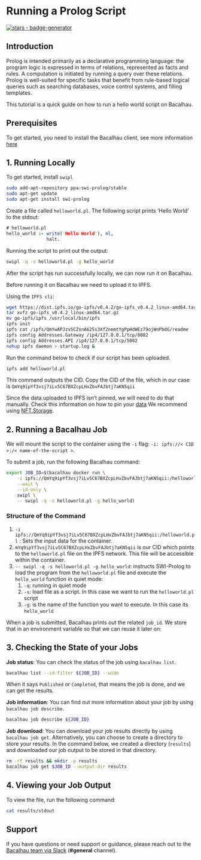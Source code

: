 # Running a Prolog Script

[![stars - badge-generator](https://img.shields.io/github/stars/bacalhau-project/bacalhau?style=social)](https://github.com/bacalhau-project/bacalhau)

## Introduction

Prolog is intended primarily as a declarative programming language: the program logic is expressed in terms of relations, represented as facts and rules. A computation is initiated by running a query over these relations. Prolog is well-suited for specific tasks that benefit from rule-based logical queries such as searching databases, voice control systems, and filling templates.

This tutorial is a quick guide on how to run a hello world script on Bacalhau.

## Prerequisites

To get started, you need to install the Bacalhau client, see more information [here](../../getting-started/installation.md)

## 1. Running Locally​

To get started, install `swipl`

```bash
sudo add-apt-repository ppa:swi-prolog/stable
sudo apt-get update
sudo apt-get install swi-prolog
```

Create a file called `helloworld.pl`. The following script prints ‘Hello World’ to the stdout:

```prolog
# helloworld.pl
hello_world :- write('Hello World'), nl,
               halt.
```

Running the script to print out the output:

```bash
swipl -q -s helloworld.pl -g hello_world
```

After the script has run successfully locally, we can now run it on Bacalhau.

Before running it on Bacalhau we need to upload it to IPFS.

Using the `IPFS cli`:

```bash
wget https://dist.ipfs.io/go-ipfs/v0.4.2/go-ipfs_v0.4.2_linux-amd64.tar.gz
tar xvfz go-ipfs_v0.4.2_linux-amd64.tar.gz
mv go-ipfs/ipfs /usr/local/bin/ipfs
ipfs init
ipfs cat /ipfs/QmYwAPJzv5CZsnA625s3Xf2nemtYgPpHdWEz79ojWnPbdG/readme
ipfs config Addresses.Gateway /ip4/127.0.0.1/tcp/8082
ipfs config Addresses.API /ip4/127.0.0.1/tcp/5002
nohup ipfs daemon > startup.log &
```

Run the command below to check if our script has been uploaded.

```bash
ipfs add helloworld.pl
```

This command outputs the CID. Copy the CID of the file, which in our case is `QmYq9ipYf3vsj7iLv5C67BXZcpLHxZbvFAJbtj7aKN5qii`

Since the data uploaded to IPFS isn’t pinned, we will need to do that manually. Check this information on how to pin your [data](../data-ingestion/pin.md) We recommend using [NFT.Storage](https://nft.storage/).

## 2. Running a Bacalhau Job

We will mount the script to the container using the `-i` flag: `-i: ipfs://< CID >:/< name-of-the-script >`.

To submit a job, run the following Bacalhau command:

```bash
export JOB_ID=$(bacalhau docker run \
    -i ipfs://QmYq9ipYf3vsj7iLv5C67BXZcpLHxZbvFAJbtj7aKN5qii:/helloworld.pl \
    --wait \
    --id-only \
    swipl \
    -- swipl -q -s helloworld.pl -g hello_world)
```

### Structure of the Command

1. `-i ipfs://QmYq9ipYf3vsj7iLv5C67BXZcpLHxZbvFAJbtj7aKN5qii:/helloworld.pl` : Sets the input data for the container.
2. `mYq9ipYf3vsj7iLv5C67BXZcpLHxZbvFAJbtj7aKN5qii` is our CID which points to the `helloworld.pl` file on the IPFS network. This file will be accessible within the container.
3. `-- swipl -q -s helloworld.pl -g hello_world`: instructs SWI-Prolog to load the program from the `helloworld.pl` file and execute the `hello_world` function in quiet mode:
   1. `-q`: running in quiet mode
   2. `-s`: load file as a script. In this case we want to run the `helloworld.pl` script
   3. `-g`: is the name of the function you want to execute. In this case its `hello_world`

When a job is submitted, Bacalhau prints out the related `job_id`. We store that in an environment variable so that we can reuse it later on:

## 3. Checking the State of your Jobs

**Job status**: You can check the status of the job using `bacalhau list`.

```bash
bacalhau list --id-filter ${JOB_ID} --wide
```

When it says `Published` or `Completed`, that means the job is done, and we can get the results.

**Job information**: You can find out more information about your job by using `bacalhau job describe`.

```bash
bacalhau job describe ${JOB_ID}
```

**Job download**: You can download your job results directly by using `bacalhau job get`. Alternatively, you can choose to create a directory to store your results. In the command below, we created a directory (`results`) and downloaded our job output to be stored in that directory.

```bash
rm -rf results && mkdir -p results
bacalhau job get $JOB_ID --output-dir results
```

## 4. Viewing your Job Output

To view the file, run the following command:

```bash
cat results/stdout
```

## Support

If you have questions or need support or guidance, please reach out to the [Bacalhau team via Slack](https://bacalhauproject.slack.com/ssb/redirect) (**#general** channel).
